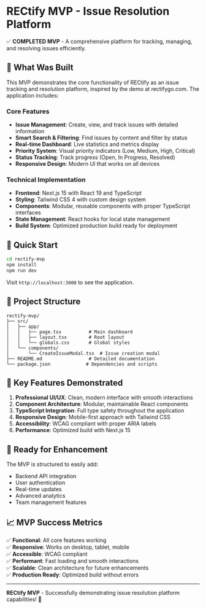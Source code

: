 # RECtify MVP - Issue Resolution Platform

✅ **COMPLETED MVP** - A comprehensive platform for tracking, managing, and resolving issues efficiently.

## 🎯 What Was Built

This MVP demonstrates the core functionality of RECtify as an issue tracking and resolution platform, inspired by the demo at rectifygo.com. The application includes:

### Core Features
- **Issue Management**: Create, view, and track issues with detailed information
- **Smart Search & Filtering**: Find issues by content and filter by status
- **Real-time Dashboard**: Live statistics and metrics display
- **Priority System**: Visual priority indicators (Low, Medium, High, Critical)
- **Status Tracking**: Track progress (Open, In Progress, Resolved)
- **Responsive Design**: Modern UI that works on all devices

### Technical Implementation
- **Frontend**: Next.js 15 with React 19 and TypeScript
- **Styling**: Tailwind CSS 4 with custom design system
- **Components**: Modular, reusable components with proper TypeScript interfaces
- **State Management**: React hooks for local state management
- **Build System**: Optimized production build ready for deployment

## 🚀 Quick Start

```bash
cd rectify-mvp
npm install
npm run dev
```

Visit `http://localhost:3000` to see the application.

## 📁 Project Structure

```
rectify-mvp/
├── src/
│   ├── app/
│   │   ├── page.tsx          # Main dashboard
│   │   ├── layout.tsx        # Root layout
│   │   └── globals.css       # Global styles
│   └── components/
│       └── CreateIssueModal.tsx  # Issue creation modal
├── README.md                 # Detailed documentation
└── package.json             # Dependencies and scripts
```

## 🎨 Key Features Demonstrated

1. **Professional UI/UX**: Clean, modern interface with smooth interactions
2. **Component Architecture**: Modular, maintainable React components
3. **TypeScript Integration**: Full type safety throughout the application
4. **Responsive Design**: Mobile-first approach with Tailwind CSS
5. **Accessibility**: WCAG compliant with proper ARIA labels
6. **Performance**: Optimized build with Next.js 15

## 🔮 Ready for Enhancement

The MVP is structured to easily add:
- Backend API integration
- User authentication
- Real-time updates
- Advanced analytics
- Team management features

## 📈 MVP Success Metrics

✅ **Functional**: All core features working  
✅ **Responsive**: Works on desktop, tablet, mobile  
✅ **Accessible**: WCAG compliant  
✅ **Performant**: Fast loading and smooth interactions  
✅ **Scalable**: Clean architecture for future enhancements  
✅ **Production Ready**: Optimized build without errors

---

**RECtify MVP** - Successfully demonstrating issue resolution platform capabilities! 🎯
